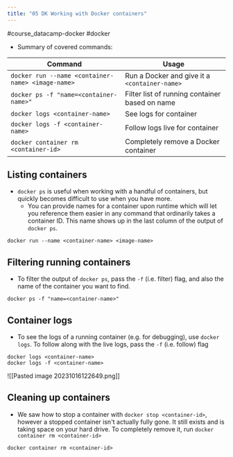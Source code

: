 ```yaml
---
title: "05 DK Working with Docker containers"
---
```

#course_datacamp-docker #docker 

- Summary of covered commands:

| Command                       | Usage                                                        |
| ----------------------------- | ------------------------------------------------------------ |
| `docker run --name <container-name> <image-name>`    | Run a Docker and give it a `<container-name>`
| `docker ps -f "name=<container-name>"` | Filter list of running container based on name   |
| `docker logs <container-name>`  | See logs for container
| `docker logs -f <container-name>`                   | Follow logs live for container
| `docker container rm <container-id>`                              | Completely remove a Docker container
## Listing containers

- `docker ps` is useful when working with a handful of containers, but quickly becomes difficult to use when you have more.
    - You can provide names for a container upon runtime which will let you reference them easier in any command that ordinarily takes a container ID. This name shows up in the last column of the output of `docker ps`.

```shell
docker run --name <container-name> <image-name>
```

## Filtering running containers

- To filter the output of `docker ps`, pass the `-f` (i.e. filter) flag, and also the name of the container you want to find.

```shell
docker ps -f "name=<container-name>"
```

## Container logs

- To see the logs of a running container (e.g. for debugging), use `docker logs`. To follow along with the live logs, pass the `-f` (i.e. follow) flag

```shell
docker logs <container-name>
docker logs -f <container-name>
```

![[Pasted image 20231016122649.png]]

## Cleaning up containers

- We saw how to stop a container with `docker stop <container-id>`, however a stopped container isn't actually fully gone. It still exists and is taking space on your hard drive. To completely remove it, run `docker container rm <container-id>`

```shell
docker container rm <container-id>
```
